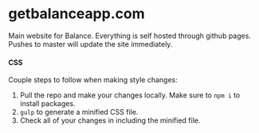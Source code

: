 # getbalanceapp.com
Main website for Balance. Everything is self hosted through github pages. Pushes to master will update the site immediately.

#### CSS
Couple steps to follow when making style changes:

1. Pull the repo and make your changes locally. Make sure to `npm i` to install packages.
2. `gulp` to generate a minified CSS file.
3. Check all of your changes in including the minified file. 
